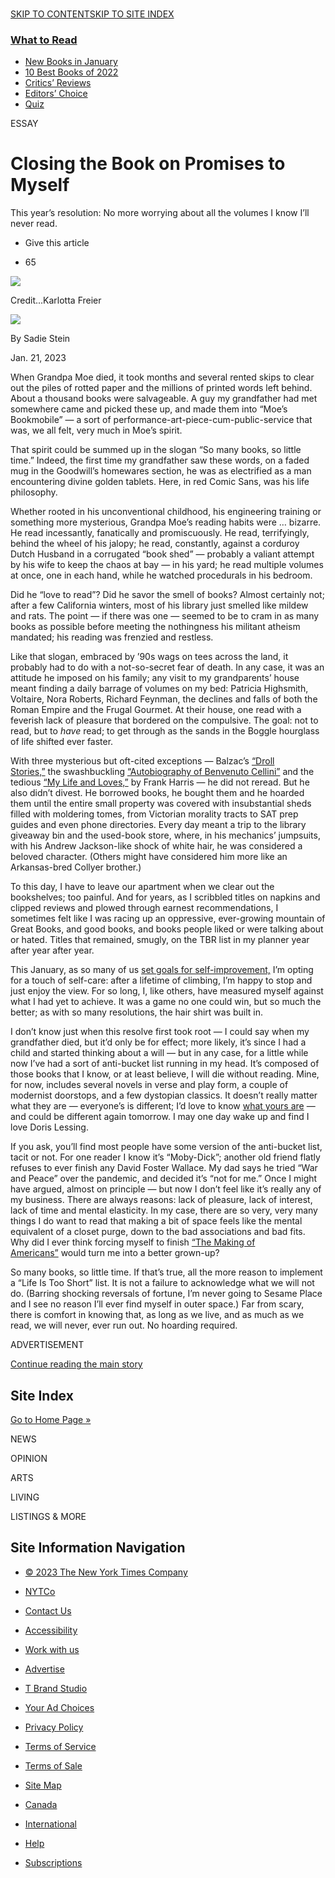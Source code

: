 [  
SKIP TO CONTENT](https://www.nytimes.com/2023/01/21/books/review/book-goals-new-year-resolution.html#site-content)[SKIP TO SITE INDEX](https://www.nytimes.com/2023/01/21/books/review/book-goals-new-year-resolution.html#site-index)

[](https://www.nytimes.com/)

### [What to Read](https://www.nytimes.com/section/books)

-   [New Books in January](https://www.nytimes.com/2022/12/29/books/january-2023-books.html)
-   [10 Best Books of 2022](https://www.nytimes.com/2022/11/29/books/best-books-2022.html)
-   [Critics’ Reviews](https://www.nytimes.com/column/books-of-the-times)
-   [Editors’ Choice](https://www.nytimes.com/column/new-books)
-   [Quiz](https://www.nytimes.com/interactive/2023/01/20/books/review/thrillers-author-quiz.html)

ESSAY

# Closing the Book on Promises to Myself

This year’s resolution: No more worrying about all the volumes I know I’ll never read.

-   Give this article
    

-   65
    

![](https://static01.nyt.com/images/2023/01/29/books/review/29STEINESSAY/29STEINESSAY-articleLarge.jpg?quality=75&auto=webp&disable=upscale)

Credit...Karlotta Freier

![](https://static01.nyt.com/images/2023/01/29/books/review/29STEINESSAY/29STEINESSAY-articleLarge.jpg?quality=75&auto=webp&disable=upscale)

By Sadie Stein

Jan. 21, 2023

When Grandpa Moe died, it took months and several rented skips to clear out the piles of rotted paper and the millions of printed words left behind. About a thousand books were salvageable. A guy my grandfather had met somewhere came and picked these up, and made them into “Moe’s Bookmobile” — a sort of performance-art-piece-cum-public-service that was, we all felt, very much in Moe’s spirit.

That spirit could be summed up in the slogan “So many books, so little time.” Indeed, the first time my grandfather saw these words, on a faded mug in the Goodwill’s homewares section, he was as electrified as a man encountering divine golden tablets. Here, in red Comic Sans, was his life philosophy.

Whether rooted in his unconventional childhood, his engineering training or something more mysterious, Grandpa Moe’s reading habits were … bizarre. He read incessantly, fanatically and promiscuously. He read, terrifyingly, behind the wheel of his jalopy; he read, constantly, against a corduroy Dutch Husband in a corrugated “book shed” — probably a valiant attempt by his wife to keep the chaos at bay — in his yard; he read multiple volumes at once, one in each hand, while he watched procedurals in his bedroom.

Did he “love to read”? Did he savor the smell of books? Almost certainly not; after a few California winters, most of his library just smelled like mildew and rats. The point — if there was one — seemed to be to cram in as many books as possible before meeting the nothingness his militant atheism mandated; his reading was frenzied and restless.

Like that slogan, embraced by ’90s wags on tees across the land, it probably had to do with a not-so-secret fear of death. In any case, it was an attitude he imposed on his family; any visit to my grandparents’ house meant finding a daily barrage of volumes on my bed: Patricia Highsmith, Voltaire, Nora Roberts, Richard Feynman, the declines and falls of both the Roman Empire and the Frugal Gourmet. At their house, one read with a feverish lack of pleasure that bordered on the compulsive. The goal: not to read, but to _have_ read; to get through as the sands in the Boggle hourglass of life shifted ever faster.

With three mysterious but oft-cited exceptions — Balzac’s [“Droll Stories,”](https://www.gutenberg.org/files/13260/13260-h/13260-h.htm) the swashbuckling [“Autobiography of Benvenuto Cellini”](https://www.gutenberg.org/ebooks/4028) and the tedious [“My Life and Loves,”](https://groveatlantic.com/book/my-life-and-loves/) by Frank Harris — he did not reread. But he also didn’t divest. He borrowed books, he bought them and he hoarded them until the entire small property was covered with insubstantial sheds filled with moldering tomes, from Victorian morality tracts to SAT prep guides and even phone directories. Every day meant a trip to the library giveaway bin and the used-book store, where, in his mechanics’ jumpsuits, with his Andrew Jackson-like shock of white hair, he was considered a beloved character. (Others might have considered him more like an Arkansas-bred Collyer brother.)

To this day, I have to leave our apartment when we clear out the bookshelves; too painful. And for years, as I scribbled titles on napkins and clipped reviews and plowed through earnest recommendations, I sometimes felt like I was racing up an oppressive, ever-growing mountain of Great Books, and good books, and books people liked or were talking about or hated. Titles that remained, smugly, on the TBR list in my planner year after year after year.

This January, as so many of us [set goals for self-improvement,](https://www.nytimes.com/2023/01/06/books/reading-goals-2023.html) I’m opting for a touch of self-care: after a lifetime of climbing, I’m happy to stop and just enjoy the view. For so long, I, like others, have measured myself against what I had yet to achieve. It was a game no one could win, but so much the better; as with so many resolutions, the hair shirt was built in.

I don’t know just when this resolve first took root — I could say when my grandfather died, but it’d only be for effect; more likely, it’s since I had a child and started thinking about a will — but in any case, for a little while now I’ve had a sort of anti-bucket list running in my head. It’s composed of those books that I know, or at least believe, I will die without reading. Mine, for now, includes several novels in verse and play form, a couple of modernist doorstops, and a few dystopian classics. It doesn’t really matter what they are — everyone’s is different; I’d love to know [what yours are](https://www.nytimes.com/2023/01/06/books/reading-goals-2023.html#commentsContainer) — and could be different again tomorrow. I may one day wake up and find I love Doris Lessing.

If you ask, you’ll find most people have some version of the anti-bucket list, tacit or not. For one reader I know it’s “Moby-Dick”; another old friend flatly refuses to ever finish any David Foster Wallace. My dad says he tried “War and Peace” over the pandemic, and decided it’s “not for me.” Once I might have argued, almost on principle — but now I don’t feel like it’s really any of my business. There are always reasons: lack of pleasure, lack of interest, lack of time and mental elasticity. In my case, there are so very, very many things I do want to read that making a bit of space feels like the mental equivalent of a closet purge, down to the bad associations and bad fits. Why did I ever think forcing myself to finish [“The Making of Americans”](https://www.newyorker.com/magazine/2005/06/13/someone-says-yes-to-it) would turn me into a better grown-up?

So many books, so little time. If that’s true, all the more reason to implement a “Life Is Too Short” list. It is not a failure to acknowledge what we will not do. (Barring shocking reversals of fortune, I’m never going to Sesame Place and I see no reason I’ll ever find myself in outer space.) Far from scary, there is comfort in knowing that, as long as we live, and as much as we read, we will never, ever run out. No hoarding required.

ADVERTISEMENT

[Continue reading the main story](https://www.nytimes.com/2023/01/21/books/review/book-goals-new-year-resolution.html#after-bottom)

## [](https://www.nytimes.com/2023/01/21/books/review/book-goals-new-year-resolution.html#commentsContainer)

[](https://myaccount.nytimes.com/auth/login?response_type=cookie&client_id=vi&redirect_uri=https%3A%2F%2Fwww.nytimes.com%2F2023%2F01%2F21%2Fbooks%2Freview%2Fbook-goals-new-year-resolution.html)

[](https://www.nytimes.com/content/help/site/usercontent/usercontent.html)

## Site Index

[](https://www.nytimes.com/)

[Go to Home Page »](https://www.nytimes.com/)

NEWS

OPINION

ARTS

LIVING

LISTINGS & MORE

## Site Information Navigation

-   [© 2023 The New York Times Company](https://help.nytimes.com/hc/en-us/articles/115014792127-Copyright-notice)

-   [NYTCo](https://www.nytco.com/)
-   [Contact Us](https://help.nytimes.com/hc/en-us/articles/115015385887-Contact-Us)
-   [Accessibility](https://help.nytimes.com/hc/en-us/articles/115015727108-Accessibility)
-   [Work with us](https://www.nytco.com/careers/)
-   [Advertise](https://nytmediakit.com/)
-   [T Brand Studio](https://www.tbrandstudio.com/)
-   [Your Ad Choices](https://www.nytimes.com/privacy/cookie-policy#how-do-i-manage-trackers)
-   [Privacy Policy](https://www.nytimes.com/privacy/privacy-policy)
-   [Terms of Service](https://help.nytimes.com/hc/en-us/articles/115014893428-Terms-of-service)
-   [Terms of Sale](https://help.nytimes.com/hc/en-us/articles/115014893968-Terms-of-sale)
-   [Site Map](https://www.nytimes.com/sitemap/)
-   [Canada](https://www.nytimes.com/ca/?action=click&region=Footer&pgtype=Homepage)
-   [International](https://www.nytimes.com/international/?action=click&region=Footer&pgtype=Homepage)
-   [Help](https://help.nytimes.com/hc/en-us)
-   [Subscriptions](https://www.nytimes.com/subscription?campaignId=37WXW)